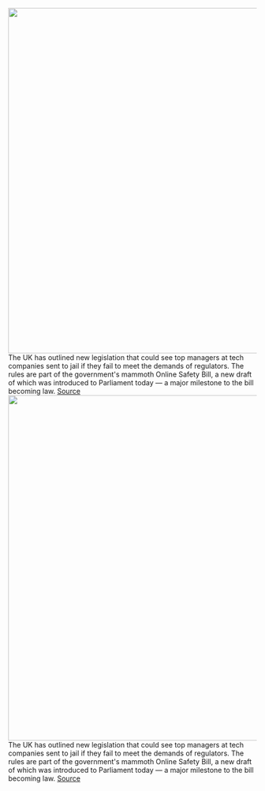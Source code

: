 <img src='https://cdn.vox-cdn.com/thumbor/ACZ5M1h4iXQkme3HIsBrMDaEiO0=/0x0:2040x1360/1200x800/filters:focal(857x517:1183x843)/cdn.vox-cdn.com/uploads/chorus_image/image/70635850/akrales_220309_4977_0182.0.jpg' width='700px' /><br/>
The UK has outlined new legislation that could see top managers at tech companies sent to jail if they fail to meet the demands of regulators. The rules are part of the government's mammoth Online Safety Bill, a new draft of which was introduced to Parliament today — a major milestone to the bill becoming law.
<a href='https://www.theverge.com/2022/3/17/22982841/uk-online-safety-bill-tech-managers-jail-time-threats-draft'> Source <a/><img src='https://cdn.vox-cdn.com/thumbor/ACZ5M1h4iXQkme3HIsBrMDaEiO0=/0x0:2040x1360/1200x800/filters:focal(857x517:1183x843)/cdn.vox-cdn.com/uploads/chorus_image/image/70635850/akrales_220309_4977_0182.0.jpg' width='700px' /><br/>
The UK has outlined new legislation that could see top managers at tech companies sent to jail if they fail to meet the demands of regulators. The rules are part of the government's mammoth Online Safety Bill, a new draft of which was introduced to Parliament today — a major milestone to the bill becoming law.
<a href='https://www.theverge.com/2022/3/17/22982841/uk-online-safety-bill-tech-managers-jail-time-threats-draft'> Source <a/>